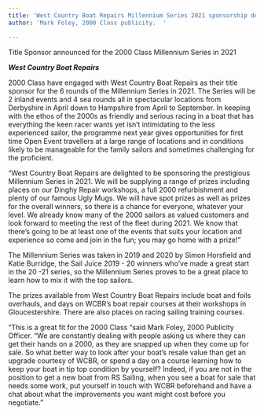 ```yaml
---
title: 'West Country Boat Repairs Millennium Series 2021 sponsorship details announced. '
author: 'Mark Foley, 2000 Class publicity.  '

---
```

Title Sponsor announced for the 2000 Class Millennium Series in 2021

**_West Country Boat Repairs_**

2000 Class have engaged with West Country Boat Repairs as their title sponsor for the 6 rounds of the Millennium Series in 2021. The Series will be 2 inland events and 4 sea rounds all in spectacular locations from Derbyshire in April down to Hampshire from April to September. In keeping with the ethos of the 2000s as friendly and serious racing in a boat that has everything the keen racer wants yet isn’t intimidating to the less experienced sailor, the programme next year gives opportunities for first time Open Event travellers at a large range of locations and in conditions likely to be manageable for the family sailors and sometimes challenging for the proficient.

“West Country Boat Repairs are delighted to be sponsoring the prestigious Millennium Series in 2021. We will be supplying a range of prizes including places on our Dinghy Repair workshops, a full 2000 refurbishment and plenty of our famous Ugly Mugs. We will have spot prizes as well as prizes for the overall winners, so there is a chance for everyone, whatever your level. We already know many of the 2000 sailors as valued customers and look forward to meeting the rest of the fleet during 2021. We know that there’s going to be at least one of the events that suits your location and experience so come and join in the fun; you may go home with a prize!”

The Millennium Series was taken in 2019 and 2020 by Simon Horsfield and Katie Burridge, the Sail Juice 2019 - 20 winners who’ve made a great start in the 20 -21 series, so the Millennium Series proves to be a great place to learn how to mix it with the top sailors.

The prizes available from West Country Boat Repairs include boat and foils overhauls, and days on WCBR’s boat repair courses at their workshops in Gloucestershire. There are also places on racing sailing training courses.

“This is a great fit for the 2000 Class “said Mark Foley, 2000 Publicity Officer. “We are constantly dealing with people asking us where they can get their hands on a 2000, as they are snapped up when they come up for sale. So what better way to look after your boat’s resale value than get an upgrade courtesy of WCBR, or spend a day on a course learning how to keep your boat in tip top condition by yourself? Indeed, if you are not in the position to get a new boat from RS Sailing, when you see a boat for sale that needs some work, put yourself in touch with WCBR beforehand and have a chat about what the improvements you want might cost before you negotiate.”